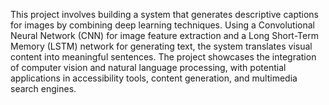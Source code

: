 This project involves building a system that generates descriptive captions for images by combining deep learning techniques. Using a Convolutional Neural Network (CNN) for image feature extraction and a Long Short-Term Memory (LSTM) network for generating text, the system translates visual content into meaningful sentences. The project showcases the integration of computer vision and natural language processing, with potential applications in accessibility tools, content generation, and multimedia search engines.

